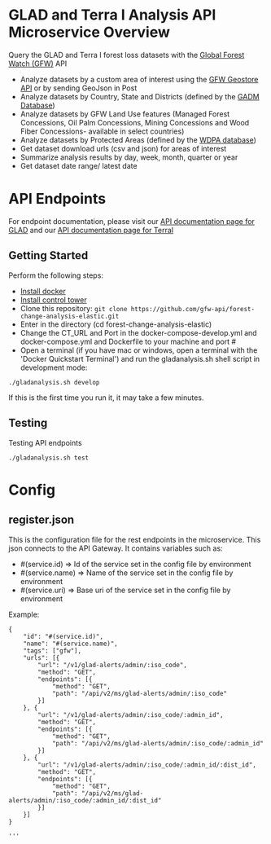 # GLAD and Terra I Analysis API Microservice Overview

Query the GLAD and Terra I forest loss datasets with the [Global Forest Watch (GFW)](http://globalforestwatch.org) API

- Analyze datasets by a custom area of interest using the [GFW Geostore API](https://github.com/gfw-api/gfw-geostore-api) or by sending GeoJson in Post
- Analyze datasets by Country, State and Districts (defined by the [GADM Database](http://www.gadm.org/))
- Analyze datasets by GFW Land Use features (Managed Forest Concessions, Oil Palm Concessions, Mining Concessions and Wood Fiber Concessions- available in select countries)
- Analyze datasets by Protected Areas (defined by the [WDPA database](http://www.wdpa.org/))
- Get dataset download urls (csv and json) for areas of interest
- Summarize analysis results by day, week, month, quarter or year
- Get dataset date range/ latest date

# API Endpoints
For endpoint documentation, please visit our [API documentation page for GLAD](https://production-api.globalforestwatch.org/documentation/#/?tags=GLAD) and our
[API documentation page for TerraI](https://production-api.globalforestwatch.org/documentation/#/?tags=TERRAI)

## Getting Started
Perform the following steps:
* [Install docker](https://docs.docker.com/engine/installation/)
* [Install control tower](https://github.com/control-tower/control-tower)
* Clone this repository: ```git clone https://github.com/gfw-api/forest-change-analysis-elastic.git```
* Enter in the directory (cd forest-change-analysis-elastic)
* Change the CT_URL and Port in the docker-compose-develop.yml and docker-compose.yml and Dockerfile to your machine and port #
* Open a terminal (if you have mac or windows, open a terminal with the 'Docker Quickstart Terminal') and run the gladanalysis.sh shell script in development mode:

```ssh
./gladanalysis.sh develop
```

If this is the first time you run it, it may take a few minutes.

## Testing
Testing API endpoints

```ssh
./gladanalysis.sh test
```

# Config

## register.json
This is the configuration file for the rest endpoints in the microservice. This json connects to the API Gateway. It contains variables such as:
* #(service.id) => Id of the service set in the config file by environment
* #(service.name) => Name of the service set in the config file by environment
* #(service.uri) => Base uri of the service set in the config file by environment

Example:
````
{
    "id": "#(service.id)",
    "name": "#(service.name)",
    "tags": ["gfw"],
    "urls": [{
        "url": "/v1/glad-alerts/admin/:iso_code",
        "method": "GET",
        "endpoints": [{
            "method": "GET",
            "path": "/api/v2/ms/glad-alerts/admin/:iso_code"
        }]
    }, {
        "url": "/v1/glad-alerts/admin/:iso_code/:admin_id",
        "method": "GET",
        "endpoints": [{
            "method": "GET",
            "path": "/api/v2/ms/glad-alerts/admin/:iso_code/:admin_id"
        }]
    }, {
        "url": "/v1/glad-alerts/admin/:iso_code/:admin_id/:dist_id",
        "method": "GET",
        "endpoints": [{
            "method": "GET",
            "path": "/api/v2/ms/glad-alerts/admin/:iso_code/:admin_id/:dist_id"
        }]
    }]
}

'''
